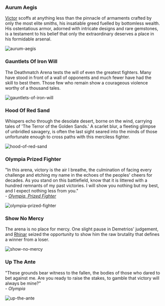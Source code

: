 ### Aurum Aegis

[Victor](../../heroes-of-rathe/victor-goldmane-about.md) scoffs at anything less than the pinnacle of armaments crafted by only the most elite smiths, his insatiable greed fuelled by bottomless wealth.<br>
His ostentatious armor, adorned with intricate designs and rare gemstones, is a testament to his belief that only the extraordinary deserves a place in his formidable arsenal.

<img src="https://d2hl7maqck52px.cloudfront.net/digital-tiles/aurum-aegis.webp" alt="aurum-aegis" class="center" />

### Gauntlets Of Iron Will

The Deathmatch Arena tests the will of even the greatest fighters. Many have stood in front of a wall of opponents and much fewer have had the skill to best them. Those few who remain show a courageous violence worthy of a thousand tales.

<img src="https://d2hl7maqck52px.cloudfront.net/digital-tiles/gauntlets-of-iron-will.webp" alt="gauntlets-of-iron-will" class="center" />

### Hood Of Red Sand

Whispers echo through the desolate desert, borne on the wind, carrying tales of 'The Terror of the Golden Sands.' A scarlet blur, a fleeting glimpse of unbridled savagery, is often the last sight seared into the minds of those unfortunate enough to cross paths with this merciless fighter.

<img src="https://d2hl7maqck52px.cloudfront.net/digital-tiles/hood-of-red-sand.webp" alt="hood-of-red-sand" class="center" />

### Olympia Prized Fighter

"In this arena, victory is the air I breathe, the culmination of facing every challenge and etching my name in the echoes of the peoples' cheers for decades. As you stand on this battlefield, know that it is littered with a hundred remnants of my past victories. I will show you nothing but my best, and I expect nothing less from you."<br>
<cite>- [Olympia, Prized Fighter](../../heroes-of-rathe/olympia-about.md)</cite>

<img src="https://d2hl7maqck52px.cloudfront.net/digital-tiles/olympia-prized-fighter.webp" alt="olympia-prized-fighter" class="center" />

### Show No Mercy

The arena is no place for mercy. One slight pause in Demetrios' judgement, and [Rhinar](../../heroes-of-rathe/rhinar-about.md) seized the opportunity to show him the raw brutality that defines a winner from a loser.

<img src="https://d2hl7maqck52px.cloudfront.net/digital-tiles/show-no-mercy.webp" alt="show-no-mercy" class="center" />

### Up The Ante

"These grounds bear witness to the fallen, the bodies of those who dared to bet against me. Are you ready to raise the stakes, to gamble that victory will always be mine?"<br>
<cite>- Olympia</cite>

<img src="https://d2hl7maqck52px.cloudfront.net/digital-tiles/up-the-ante.webp" alt="up-the-ante" class="center" />
